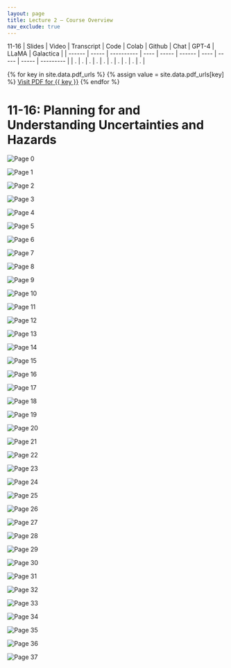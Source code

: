 ```yaml
---
layout: page
title: Lecture 2 – Course Overview
nav_exclude: true
---
```

11-16
| Slides | Video | Transcript | Code | Colab | Github | Chat | GPT-4 | LLaMA | Galactica |
| ------ | ----- | ---------- | ---- | ----- | ------ | ---- | ----- | ----- | --------- |
| .      | .     | .          | .    | .     | .      | .    | .     | .     | .          |

{% for key in site.data.pdf_urls %}
  {% assign value = site.data.pdf_urls[key] %}
  <a class="button" href="{{ value }}">Visit PDF for {{ key }}</a>
{% endfor %}



# 11-16: Planning for and Understanding Uncertainties and Hazards

![Page 0]( /CivEng112/assets/slides/11-16/11-16_Lecture.pdf-page0.png )

![Page 1]( /CivEng112/assets/slides/11-16/11-16_Lecture.pdf-page1.png )

![Page 2]( /CivEng112/assets/slides/11-16/11-16_Lecture.pdf-page2.png )

![Page 3]( /CivEng112/assets/slides/11-16/11-16_Lecture.pdf-page3.png )

![Page 4]( /CivEng112/assets/slides/11-16/11-16_Lecture.pdf-page4.png )

![Page 5]( /CivEng112/assets/slides/11-16/11-16_Lecture.pdf-page5.png )

![Page 6]( /CivEng112/assets/slides/11-16/11-16_Lecture.pdf-page6.png )

![Page 7]( /CivEng112/assets/slides/11-16/11-16_Lecture.pdf-page7.png )

![Page 8]( /CivEng112/assets/slides/11-16/11-16_Lecture.pdf-page8.png )

![Page 9]( /CivEng112/assets/slides/11-16/11-16_Lecture.pdf-page9.png )

![Page 10]( /CivEng112/assets/slides/11-16/11-16_Lecture.pdf-page10.png )

![Page 11]( /CivEng112/assets/slides/11-16/11-16_Lecture.pdf-page11.png )

![Page 12]( /CivEng112/assets/slides/11-16/11-16_Lecture.pdf-page12.png )

![Page 13]( /CivEng112/assets/slides/11-16/11-16_Lecture.pdf-page13.png )

![Page 14]( /CivEng112/assets/slides/11-16/11-16_Lecture.pdf-page14.png )

![Page 15]( /CivEng112/assets/slides/11-16/11-16_Lecture.pdf-page15.png )

![Page 16]( /CivEng112/assets/slides/11-16/11-16_Lecture.pdf-page16.png )

![Page 17]( /CivEng112/assets/slides/11-16/11-16_Lecture.pdf-page17.png )

![Page 18]( /CivEng112/assets/slides/11-16/11-16_Lecture.pdf-page18.png )

![Page 19]( /CivEng112/assets/slides/11-16/11-16_Lecture.pdf-page19.png )

![Page 20]( /CivEng112/assets/slides/11-16/11-16_Lecture.pdf-page20.png )

![Page 21]( /CivEng112/assets/slides/11-16/11-16_Lecture.pdf-page21.png )

![Page 22]( /CivEng112/assets/slides/11-16/11-16_Lecture.pdf-page22.png )

![Page 23]( /CivEng112/assets/slides/11-16/11-16_Lecture.pdf-page23.png )

![Page 24]( /CivEng112/assets/slides/11-16/11-16_Lecture.pdf-page24.png )

![Page 25]( /CivEng112/assets/slides/11-16/11-16_Lecture.pdf-page25.png )

![Page 26]( /CivEng112/assets/slides/11-16/11-16_Lecture.pdf-page26.png )

![Page 27]( /CivEng112/assets/slides/11-16/11-16_Lecture.pdf-page27.png )

![Page 28]( /CivEng112/assets/slides/11-16/11-16_Lecture.pdf-page28.png )

![Page 29]( /CivEng112/assets/slides/11-16/11-16_Lecture.pdf-page29.png )

![Page 30]( /CivEng112/assets/slides/11-16/11-16_Lecture.pdf-page30.png )

![Page 31]( /CivEng112/assets/slides/11-16/11-16_Lecture.pdf-page31.png )

![Page 32]( /CivEng112/assets/slides/11-16/11-16_Lecture.pdf-page32.png )

![Page 33]( /CivEng112/assets/slides/11-16/11-16_Lecture.pdf-page33.png )

![Page 34]( /CivEng112/assets/slides/11-16/11-16_Lecture.pdf-page34.png )

![Page 35]( /CivEng112/assets/slides/11-16/11-16_Lecture.pdf-page35.png )

![Page 36]( /CivEng112/assets/slides/11-16/11-16_Lecture.pdf-page36.png )

![Page 37]( /CivEng112/assets/slides/11-16/11-16_Lecture.pdf-page37.png )

